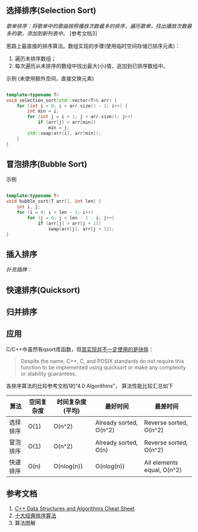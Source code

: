 
## 选择排序(Selection Sort)
*歌单排序：将歌单中的歌曲按照播放次数最多的排序，遍历歌单，找出播放次数最多的歌，添加到新列表中。*  [参考文档3]

思路上最直接的排序算法。数组实现的步骤(使用临时空间存储已排序元素)：
1. 遍历未排序数组；
2. 每次遍历从未排序的数组中找出最大(小)值，追加到已排序数组中。

示例 (未使用额外空间，直接交换元素)
``` C++

template<typename T>
void selection_sort(std::vector<T>& arr) {
    for (int i = 0; i < arr.size() - 1; i++) {
        int min = i;
        for (int j = i + 1; j < arr.size(); j++)
            if (arr[j] < arr[min])
                min = j;
        std::swap(arr[i], arr[min]);
    }
}

```


## 冒泡排序(Bubble Sort)

示例
``` C++

template<typename T>
void bubble_sort(T arr[], int len) {
    int i, j;
    for (i = 0; i < len - 1; i++)
        for (j = 0; j < len - 1 - i; j++)
            if (arr[j] > arr[j + 1])
                swap(arr[j], arr[j + 1]);
}
```

## 插入排序
*扑克插牌：*

## 快速排序(Quicksort)

## 归并排序

## 应用
C/C++中虽然有qsort库函数，但[其实现并不一定使用的是快排](https://en.cppreference.com/w/cpp/algorithm/qsort)：
> Despite the name, C++, C, and POSIX standards do not require this function to be implemented using quicksort or make any complexity or stability guarantees.

各排序算法的比较参考文档1的“4.0 Algorithms”， 算法性能比较汇总如下

|算法|空间复杂度|时间复杂度(平均)|最好时间|最差时间|
|--|--|--|--|--|
|选择排序|O(1)|O(n^2)|Already sorted, O(n^2)|Reverse sorted, O(n^2)|
|冒泡排序|O(1)|O(n^2)|Already sorted, O(n)|Reverse sorted, O(n^2)|
|快速排序|O(n)|O(nlog(n))|O(nlog(n))|All elements equal, O(n^2)|


## 参考文档
1. [C++ Data Structures and Algorithms Cheat Sheet](https://github.com/gibsjose/cpp-cheat-sheet/blob/master/Data%20Structures%20and%20Algorithms.md)
2. [十大经典排序算法](https://www.runoob.com/w3cnote/ten-sorting-algorithm.html)
3. 算法图解

